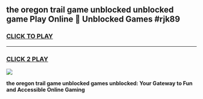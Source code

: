 
## the oregon trail game unblocked unblocked game Play Online 👋 Unblocked Games #rjk89
<h3>
<a href="https://premium.freeplayer.one?title=the_oregon_trail_game_unblocked&ref=21F">CLICK TO PLAY</a></h3>
<hr>

<h3>
<a href="https://premium.freeplayer.one?title=the_oregon_trail_game_unblocked&ref=21F">CLICK 2 PLAY</a>
  
</h3>

<a href="https://premium.freeplayer.one?title=the_oregon_trail_game_unblocked&ref=21F/"><img src="https://clearcache.store/games.png"></a>


**the oregon trail game unblocked games unblocked: Your Gateway to Fun and Accessible Online Gaming**
